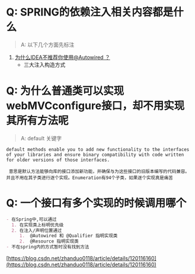 # Q: **SPRING的依赖注入相关内容都是什么**

>A: 以下几个方面先标注
  1. [为什么IDEA不推荐你使用@Autowired ？](https://segmentfault.com/a/1190000040914633)
     - 三大注入构造方式

# Q: **为什么普通类可以实现webMVCconfigure接口，却不用实现其所有方法呢**

>A: default 关键字
```
default methods enable you to add new functionality to the interfaces of your libraries and ensure binary compatibility with code written for older versions of those interfaces.

 意思是默认方法能够向库的接口添加新功能，并确保与为这些接口的旧版本编写的代码兼容。并且不用在其子类进行逐个实现。Enumeration有94个子类，如果逐个实现真是痛苦
```

# Q: **一个接口有多个实现的时候调用哪个**
```markdown
- 在Spring中,可以通过
  1. 在实现类上标明优先级
  2. 在注入/声明位置通过
     1.  @Autowired 和 @Qualifier 指明实现类
     2.  @Resource 指明实现类
- 不在spring内的方式暂时没有找到方法
``` 
[https://blog.csdn.net/zhanduo0118/article/details/120116160](https://blog.csdn.net/zhanduo0118/article/details/120116160)